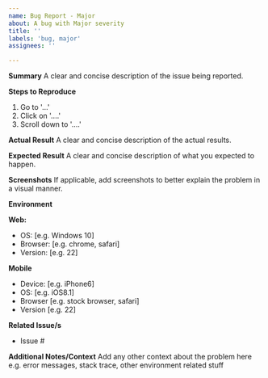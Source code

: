 ```yaml
---
name: Bug Report - Major
about: A bug with Major severity
title: ''
labels: 'bug, major'
assignees: ''

---
```


**Summary**
A clear and concise description of the issue being reported.

**Steps to Reproduce**

1. Go to '...'
2. Click on '....'
3. Scroll down to '....'

**Actual Result**
A clear and concise description of the actual results.

**Expected Result**
A clear and concise description of what you expected to happen.

**Screenshots**
If applicable, add screenshots to better explain the problem in a visual manner.

**Environment**

**Web:**
- OS: [e.g. Windows 10]
- Browser: [e.g. chrome, safari]
- Version: [e.g. 22]

**Mobile**
- Device: [e.g. iPhone6]
- OS: [e.g. iOS8.1]
- Browser [e.g. stock browser, safari]
- Version [e.g. 22]

**Related Issue/s**
- Issue #<Issue Number>

**Additional Notes/Context**
Add any other context about the problem here e.g. error messages, stack trace, other environment related stuff